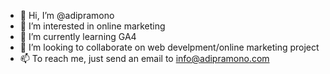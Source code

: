 - 👋 Hi, I’m @adipramono
- 👀 I’m interested in online marketing
- 🌱 I’m currently learning GA4
- 💞️ I’m looking to collaborate on web develpment/online marketing project
- 📫 To reach me, just send an email to info@adipramono.com

<!---
adipramono/adipramono is a ✨ special ✨ repository because its `README.md` (this file) appears on your GitHub profile.
You can click the Preview link to take a look at your changes.
--->
